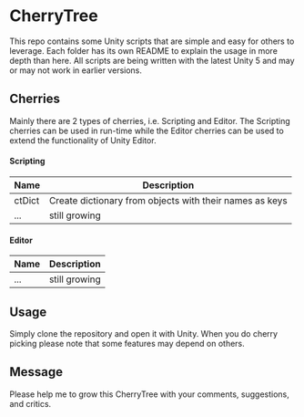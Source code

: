 
# CherryTree
This repo contains some Unity scripts that are simple and easy for others to leverage. Each folder has its own README to explain the usage in more depth than here. All scripts are being written with the latest Unity 5 and may or may not work in earlier versions.

## Cherries
Mainly there are 2 types of cherries, i.e. Scripting and Editor. The Scripting cherries can be used in run-time while the Editor cherries can be used to extend the functionality of Unity Editor.

#### Scripting
| Name | Description |
|---|---|
| ctDict | Create dictionary from objects with their names as keys | 
| ... | still growing |

#### Editor 
| Name | Description |
|---|---|
| ... | still growing | 

## Usage
Simply clone the repository and open it with Unity.
When you do cherry picking please note that some features may depend on others.

## Message
Please help me to grow this CherryTree with your comments, suggestions, and critics.
